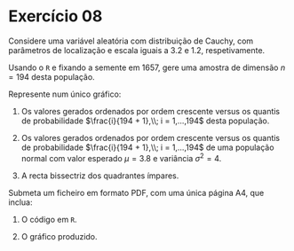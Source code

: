 # Exercício 08

Considere uma variável aleatória com distribuição de Cauchy, com parâmetros de localização e escala iguais a $3.2$ e $1.2$, respetivamente.

Usando o `R` e fixando a semente em $1657$, gere uma amostra de dimensão $n = 194$ desta população.

Represente num único gráfico:

1. Os valores gerados ordenados por ordem crescente versus os quantis de probabilidade $\frac{i}{194 + 1},\\; i = 1,…,194$ desta população.

2. Os valores gerados ordenados por ordem crescente versus os quantis de probabilidade $\frac{i}{194 + 1},\\; i = 1,…,194$ de uma população normal com valor esperado $\mu = 3.8$ e variância $\sigma^{2} = 4$.

3. A recta bissectriz dos quadrantes ímpares.

Submeta um ficheiro em formato PDF, com uma única página A4, que inclua:

1. O código em `R`.

2. O gráfico produzido.
